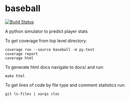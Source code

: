 # baseball

[![Build Status](https://magnum.travis-ci.com/emschorsch/baseball.svg?token=z9WTWNatzJqPE3hUhg2m&branch=master)](https://magnum.travis-ci.com/emschorsch/baseball)

A python simulator to predict player stats

To get coverage from top level directory:

```
coverage run --source baseball -m py.test
coverage report
coverage html
```

To generate html docs navigate to docs/ and run:

```
make html
```

To get lines of code by file type and comment statistics run:

```
git ls-files | xargs cloc
```
